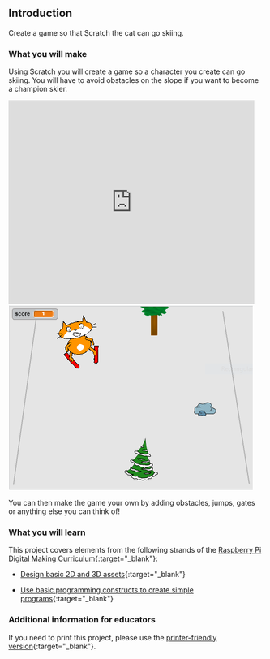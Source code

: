 ## Introduction

Create a game so that Scratch the cat can go skiing.

### What you will make

Using Scratch you will create a game so a character you create can go skiing. You will have to avoid obstacles on the slope if you want to become a champion skier. 

<div class="scratch-preview">
  <iframe allowtransparency="true" width="485" height="402" src="https://scratch.mit.edu/projects/embed/196157667/?autostart=false" frameborder="0"></iframe>
  <img src="images/skiing-final.png">
</div>

You can then make the game your own by adding obstacles, jumps, gates or anything else you can think of!

### What you will learn

This project covers elements from the following strands of the [Raspberry Pi Digital Making Curriculum](http://rpf.io/curriculum){:target="_blank"}:

+ [Design basic 2D and 3D assets](https://www.raspberrypi.org/curriculum/design/creator){:target="_blank"}

+ [Use basic programming constructs to create simple programs](https://www.raspberrypi.org/curriculum/programming/creator){:target="_blank"}

### Additional information for educators

If you need to print this project, please use the [printer-friendly version](https://projects.raspberrypi.org/en/projects/scratch-goes-skiing/print){:target="_blank"}.

